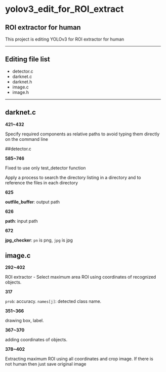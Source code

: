 # yolov3_edit_for_ROI_extract
## ROI extractor for human
This project is editing YOLOv3 for ROI extractor for human
<hr>

## Editing file list
- detector.c
- darknet.c
- darknet.h
- image.c
- image.h
<hr>

## darknet.c

**421~432**

Specify required components as relative paths to avoid typing them directly on the command line

##detector.c

**585~746** 

Fixed to use only test_detector function

Apply a process to search the directory listing in a directory and to reference the files in each directory

**625**

**outfile_buffer**: output path

**626** 

**path**: input path

**672**

**jpg_checker**: `pn` is png, `jpg` is jpg

## image.c

**292~402**

ROI extractor - Select maximum area ROI using coordinates of recognized objects.

**317**

`prob`: accuracy.
`names[j]`: detected class name.

**351~366**

drawing box, label.

**367~370**

adding coordinates of objects.

**378~402**

Extracting maximum ROI using all coordinates and crop image.
If there is not human then just save original image








